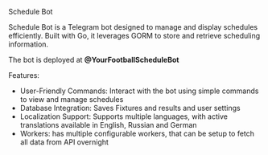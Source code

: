 Schedule Bot

Schedule Bot is a Telegram bot designed to manage and display schedules efficiently. Built with Go, it leverages GORM to store and retrieve scheduling information.

The bot is deployed at **@YourFootballScheduleBot**

Features:

- User-Friendly Commands: Interact with the bot using simple commands to view and manage schedules
- Database Integration: Saves Fixtures and results and user settings
- Localization Support: Supports multiple languages, with active translations available in English, Russian and German
- Workers: has multiple configurable workers, that can be setup to fetch all data from API overnight 

